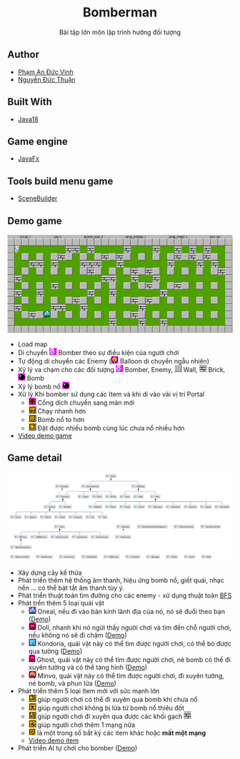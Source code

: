 <h1 align="center"><project-name>Bomberman</h1>

<p align="center"><project-description>Bài tập lớn môn lập trình hướng đối tượng</p>

## Author
- [Phạm An Đức Vinh](https://www.facebook.com/phamanducvinhuet/)
- [Nguyễn Đức Thuận](https://www.facebook.com/floweronstone)

## Built With
- [Java18](https://www.oracle.com/java/technologies/javase/jdk18-archive-downloads.html)

## Game engine
- [JavaFx](https://openjfx.io/openjfx-docs/)

## Tools build menu game
- [SceneBuilder](https://gluonhq.com/products/scene-builder/)

## Demo game
![img.png](img.png) 
- Load map
- Di chuyển ![Bomber](src/main/resources/sprites/player_down.png) Bomber theo sự điều kiện của người chơi
- Tự động di chuyển các Enemy (![Balloon](src/main/resources/sprites/balloom_right1.png) Balloon di chuyển ngẫu nhiên)
- Xỷ lý va chạm cho các đối tượng ![Bomber](src/main/resources/sprites/player_down.png) Bomber, 
Enemy,
![Wall](src/main/resources/sprites/wall.png) Wall, 
![Brick](src/main/resources/sprites/brick.png) Brick, 
![Bomb](src/main/resources/sprites/bomb.png) Bomb
- Xỷ lý bomb nổ ![](src/main/resources/sprites/bomb.png)
- Xử lý Khi bomber sử dụng các Item và khi di vào vài vị trí Portal
    + ![Portal](src/main/resources/sprites/portal.png) Cổng dịch chuyển sang màn mới
    + ![SpeedItem](src/main/resources/sprites/powerup_speed.png) Chạy nhanh hơn
    + ![FlameItem](src/main/resources/sprites/powerup_flames.png) Bomb nổ to hơn
    + ![BombItem](src/main/resources/sprites/powerup_bombs.png) Đặt được nhiều bomb cùng lúc chưa nổ nhiều hơn
- [Video demo game](https://drive.google.com/file/d/1ZdyyQUwcMcBzrQsOe-bswLOe13SIa8M-/view?usp=sharing)

## Game detail
![TreeExtends](TreeExtends.png)
- Xây dựng cây kế thừa
- Phát triển thêm hệ thống âm thanh, hiệu ứng bomb nổ, giết quái, nhạc nền ... có thể bật tắt âm thanh tùy ý.
- Phát triển thuật toán tìm đường cho các enemy - xử dụng thuật toán [BFS](https://www.geeksforgeeks.org/breadth-first-search-or-bfs-for-a-graph/)
- Phát trển thêm 5 loại quái vật
  + ![Oneal](src/main/resources/sprites/oneal_right1.png ) Oneal, nếu đi vào bán kính lãnh địa của nó, 
  nó sẽ đuổi theo bạn ([Demo](https://drive.google.com/file/d/1_kiINtl6rdGVYV6d2ehMcS08AP1hpQfH/view?usp=sharing))
  + ![Doll](src/main/resources/sprites/doll_right1.png) Doll, 
  nhanh khi nó ngửi thấy người chơi
  và tìm đến chỗ người chơi, nếu không nó sẽ đi chậm ([Demo](https://drive.google.com/file/d/1n1DDXxa5AT8GyLaHpiY1S0y1q6r74Hcq/view?usp=sharing))
  + ![Kondoria](src/main/resources/sprites/kondoria_right1.png) Kondoria, quái vật này có thể tìm được người chơi, 
  có thể bò được qua tường ([Demo](https://drive.google.com/file/d/11JeClFZ8gqWHJNhrxkHd30PFBsKHx9Qh/view?usp=sharing))
  + ![Ghost](src/main/resources/sprites/ghost.png) Ghost, quái vật này có thể tìm được người chơi, né bomb 
  có thể đi xuyên tường và có thể tàng hình ([Demo](https://drive.google.com/file/d/1ZKlnT9un96Ma9xke8p9ShJ_AaSBMrtf9/view?usp=sharing))
  + ![Minvo](src/main/resources/sprites/minvo_right1.png) Minvo, quái vật này có thể tìm được người chơi, đi xuyên tường, né bomb, và phun lửa ([Demo](https://drive.google.com/file/d/1LZ2rDyPdu02EJU1RcscFNmWuyVyXagog/view?usp=sharing))
- Phát triển thêm 5 loại Item mới với sức mạnh lớn
  + ![](src/main/resources/sprites/powerup_bombpass.png) giúp người chơi có thể đi xuyên qua bomb khi chưa nổ
  + ![](src/main/resources/sprites/powerup_flamepass.png) giúp người chơi không bị lửa từ bomb nổ thiêu đốt
  + ![](src/main/resources/sprites/powerup_wallpass.png) giúp người chơi đi xuyên qua được các khối gạch ![Brick](src/main/resources/sprites/brick.png)
  + ![](src/main/resources/sprites/powerup_detonator.png) giúp người chơi thêm 1 mạng nữa
  + ![](src/main/resources/sprites/random_item.png) là một trong số bất kỳ các item khác hoặc <strong>mất một mạng</strong> 
  + [Video demo item](https://drive.google.com/file/d/1NRf4Q5UFmzYrBxczGbWV-gtJew0MWeNu/view?usp=sharing)
- Phát triển AI tự chơi cho bomber ([Demo](https://drive.google.com/file/d/12o51Ijet0E3-pk56Gvs8-jV1MZ3E1RC-/view?usp=sharing))